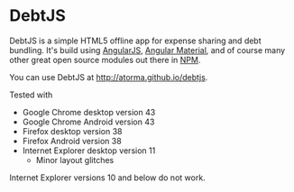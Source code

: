 # DebtJS
DebtJS is a simple HTML5 offline app for expense sharing and debt bundling. It's build using <a href="https://angularjs.org">AngularJS</a>, <a href="https://material.angularjs.org">Angular Material</a>, and of course many other great open source modules out there in <a href="https://www.npmjs.com/">NPM</a>.

You can use DebtJS at http://atorma.github.io/debtjs.

Tested with
* Google Chrome desktop version 43
* Google Chrome Android version 43
* Firefox desktop version 38
* Firefox Android version 38
* Internet Explorer desktop version 11
  * Minor layout glitches

Internet Explorer versions 10 and below do not work.   
  
